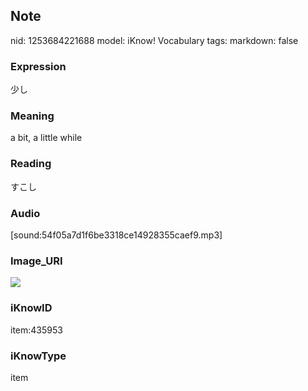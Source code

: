 ## Note
nid: 1253684221688
model: iKnow! Vocabulary
tags: 
markdown: false

### Expression
少し

### Meaning
a bit, a little while

### Reading
すこし

### Audio
[sound:54f05a7d1f6be3318ce14928355caef9.mp3]

### Image_URI
<img src="32ad310b042be10f53576a469d8b145e.jpg">

### iKnowID
item:435953

### iKnowType
item
